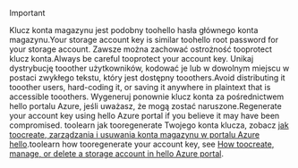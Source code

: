> [!IMPORTANT]
> <span data-ttu-id="f70dd-101">Klucz konta magazynu jest podobny toohello hasła głównego konta magazynu.</span><span class="sxs-lookup"><span data-stu-id="f70dd-101">Your storage account key is similar toohello root password for your storage account.</span></span> <span data-ttu-id="f70dd-102">Zawsze można zachować ostrożność tooprotect klucz konta.</span><span class="sxs-lookup"><span data-stu-id="f70dd-102">Always be careful tooprotect your account key.</span></span> <span data-ttu-id="f70dd-103">Unikaj dystrybucję tooother użytkowników, kodować je lub w dowolnym miejscu w postaci zwykłego tekstu, który jest dostępny tooothers.</span><span class="sxs-lookup"><span data-stu-id="f70dd-103">Avoid distributing it tooother users, hard-coding it, or saving it anywhere in plaintext that is accessible tooothers.</span></span> <span data-ttu-id="f70dd-104">Wygeneruj ponownie klucz konta za pośrednictwem hello portalu Azure, jeśli uważasz, że mogą zostać naruszone.</span><span class="sxs-lookup"><span data-stu-id="f70dd-104">Regenerate your account key using hello Azure portal if you believe it may have been compromised.</span></span> <span data-ttu-id="f70dd-105">toolearn jak tooregenerate Twojego konta klucza, zobacz [jak toocreate, zarządzania i usuwania konta magazynu w portalu Azure hello](../articles/storage/common/storage-create-storage-account.md#manage-your-storage-account).</span><span class="sxs-lookup"><span data-stu-id="f70dd-105">toolearn how tooregenerate your account key, see [How toocreate, manage, or delete a storage account in hello Azure portal](../articles/storage/common/storage-create-storage-account.md#manage-your-storage-account).</span></span>
> 
> 
